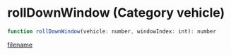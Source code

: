 # rollDownWindow (Category vehicle)

```js
function rollDownWindow(vehicle: number, windowIndex: int): number
```

[filename](rollDownWindow_m.md ':include')